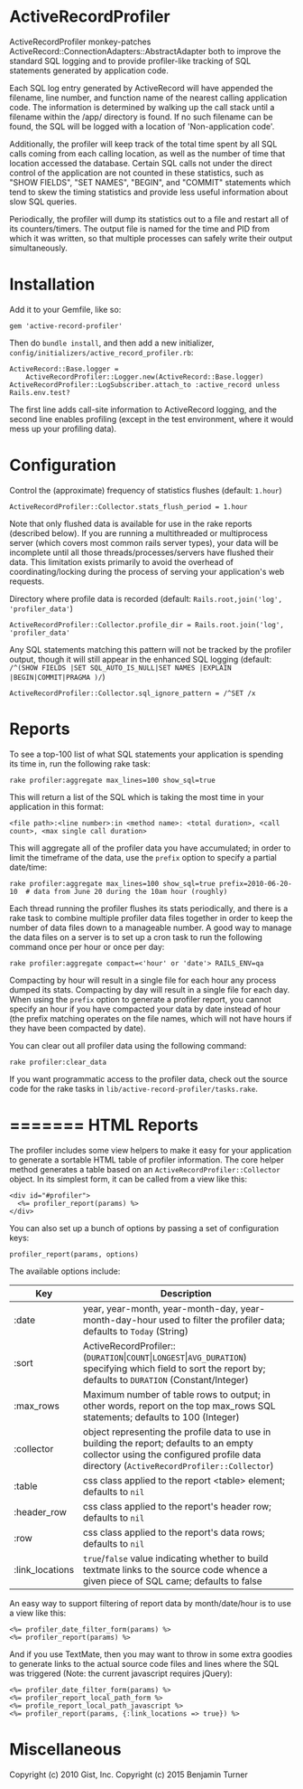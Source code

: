 ActiveRecordProfiler
====================

ActiveRecordProfiler monkey-patches 
ActiveRecord::ConnectionAdapters::AbstractAdapter both to improve the 
standard SQL logging and to provide profiler-like tracking of SQL
statements generated by application code.

Each SQL log entry generated by ActiveRecord will have appended the 
filename, line number, and function name of the nearest calling 
application code. The information is determined by walking up the call
stack until a filename within the /app/ directory is found. If no such
filename can be found, the SQL will be logged with a location of 
'Non-application code'.

Additionally, the profiler will keep track of the total time spent by all
SQL calls coming from each calling location, as well as the number of time
that location accessed the database. Certain SQL calls not under the
direct control of the application are not counted in these statistics,
such as "SHOW FIELDS", "SET NAMES", "BEGIN", and "COMMIT" statements which
tend to skew the timing statistics and provide less useful information
about slow SQL queries.

Periodically, the profiler will dump its statistics out to a file and
restart all of its counters/timers. The output file is named for the time
and PID from which it was written, so that multiple processes can safely
write their output simultaneously.

Installation
============
Add it to your Gemfile, like so:

    gem 'active-record-profiler'

Then do `bundle install`, and then add a new initializer, `config/initializers/active_record_profiler.rb`:

    ActiveRecord::Base.logger =
        ActiveRecordProfiler::Logger.new(ActiveRecord::Base.logger)
    ActiveRecordProfiler::LogSubscriber.attach_to :active_record unless Rails.env.test?

The first line adds call-site information to ActiveRecord logging, and the second line enables profiling (except in the test environment, where it would mess up your profiling data).

Configuration
=============
Control the (approximate) frequency of statistics flushes (default: `1.hour`)

    ActiveRecordProfiler::Collector.stats_flush_period = 1.hour

Note that only flushed data is available for use in the rake reports (described below). If you are running a multithreaded or multiprocess server (which covers most common rails server types), your data will be incomplete until all those threads/processes/servers have flushed their data. This limitation exists primarily to avoid the overhead of coordinating/locking during the process of serving your application's web requests.

Directory where profile data is recorded (default: `Rails.root,join('log', 'profiler_data'`)

    ActiveRecordProfiler::Collector.profile_dir = Rails.root.join('log', 'profiler_data'

Any SQL statements matching this pattern will not be tracked by the 
profiler output, though it will still appear in the enhanced SQL logging
(default: `/^(SHOW FIELDS |SET SQL_AUTO_IS_NULL|SET NAMES |EXPLAIN |BEGIN|COMMIT|PRAGMA )/`)

    ActiveRecordProfiler::Collector.sql_ignore_pattern = /^SET /x


Reports
=======
To see a top-100 list of what SQL statements your application is spending its
time in, run the following rake task:

    rake profiler:aggregate max_lines=100 show_sql=true

This will return a list of the SQL which is taking the most time in your 
application in this format:

    <file path>:<line number>:in <method name>: <total duration>, <call count>, <max single call duration>

This will aggregate all of the profiler data you have accumulated; in order 
to limit the timeframe of the data, use the `prefix` option to specify a
partial date/time:

    rake profiler:aggregate max_lines=100 show_sql=true prefix=2010-06-20-10  # data from June 20 during the 10am hour (roughly)

Each thread running the profiler flushes its stats periodically, and there
is a rake task to combine multiple profiler data files together in order to 
keep the number of data files down to a manageable number. A good way to 
manage the data files on a server is to set up a cron task to run the 
following command once per hour or once per day:

    rake profiler:aggregate compact=<'hour' or 'date'> RAILS_ENV=qa

Compacting by hour will result in a single file for each hour any process 
dumped its stats. Compacting by day will result in a single file for each 
day. When using the `prefix` option to generate a profiler report, you
cannot specify an hour if you have compacted your data by date instead of
hour (the prefix matching operates on the file names, which will not have
hours if they have been compacted by date).

You can clear out all profiler data using the following command:

    rake profiler:clear_data
  
If you want programmatic access to the profiler data, check out the source
code for the rake tasks in `lib/active-record-profiler/tasks.rake`.


=======
HTML Reports
============

The profiler includes some view helpers to make it easy for your application
to generate a sortable HTML table of profiler information. The core helper
method generates a table based on an `ActiveRecordProfiler::Collector` object.
In its simplest form, it can be called from a view like this:

    <div id="#profiler">
      <%= profiler_report(params) %>
    </div>
  
You can also set up a bunch of options by passing a set of configuration keys:

    profiler_report(params, options)
  
The available options include:

Key | Description
--- | -----------
:date | year, year-month, year-month-day, year-month-day-hour used to filter the profiler data; defaults to `Today` (String)
:sort | ActiveRecordProfiler::(`DURATION`&#124;`COUNT`&#124;`LONGEST`&#124;`AVG_DURATION`) specifying which field to sort the report by; defaults to `DURATION` (Constant/Integer)
:max_rows | Maximum number of table rows to output; in other words, report on the top max_rows SQL statements; defaults to 100 (Integer)
:collector | object representing the profile data to use in building the report; defaults to an empty collector using the configured profile data directory (`ActiveRecordProfiler::Collector`)
:table | css class applied to the report &lt;table&gt; element; defaults to `nil`
:header_row | css class applied to the report's header row; defaults to `nil`
:row | css class applied to the report's data rows; defaults to `nil`
:link_locations | `true`/`false` value indicating whether to build textmate links to the source code whence a given piece of SQL came; defaults to false
  
An easy way to support filtering of report data by month/date/hour is to 
use a view like this:

    <%= profiler_date_filter_form(params) %>
    <%= profiler_report(params) %>
  
And if you use TextMate, then you may want to throw in some extra goodies
to generate links to the actual source code files and lines where the SQL
was triggered (Note: the current javascript requires jQuery):

    <%= profiler_date_filter_form(params) %>
    <%= profiler_report_local_path_form %>
    <%= profile_report_local_path_javascript %>
    <%= profiler_report(params, {:link_locations => true}) %>


Miscellaneous
=============

Copyright (c) 2010 Gist, Inc.
Copyright (c) 2015 Benjamin Turner
